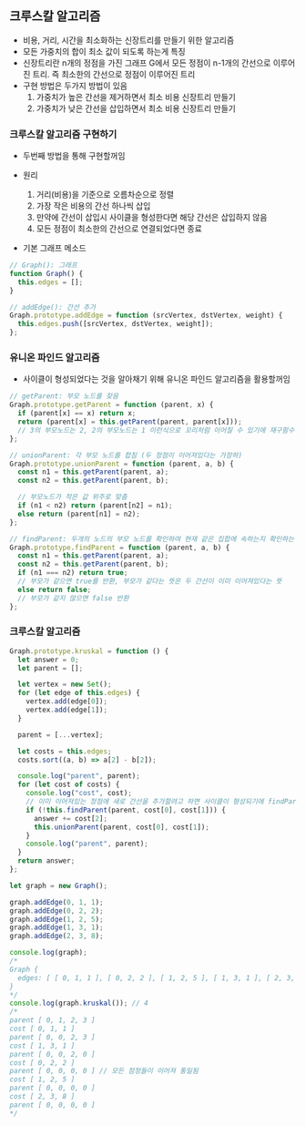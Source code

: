 ## 크루스칼 알고리즘

- 비용, 거리, 시간을 최소화하는 신장트리를 만들기 위한 알고리즘
- 모든 가중치의 합이 최소 값이 되도록 하는게 특징
- 신장트리란 n개의 정점을 가진 그래프 G에서 모든 정점이 n-1개의 간선으로 이루어진 트리. 즉 최소한의 간선으로 정점이 이루어진 트리
- 구현 방법은 두가지 방법이 있음
  1. 가중치가 높은 간선을 제거하면서 최소 비용 신장트리 만들기
  2. 가중치가 낮은 간선을 삽입하면서 최소 비용 신장트리 만들기

### 크루스칼 알고리즘 구현하기

- 두번째 방법을 통해 구현할꺼임
- 원리

  1. 거리(비용)을 기준으로 오름차순으로 정렬
  2. 가장 작은 비용의 간선 하나씩 삽입
  3. 만약에 간선이 삽입시 사이클을 형성한다면 해당 간선은 삽입하지 않음
  4. 모든 정점이 최소한의 간선으로 연결되었다면 종료

- 기본 그래프 메소드

```javascript
// Graph(): 그래프
function Graph() {
  this.edges = [];
}

// addEdge(): 간선 추가
Graph.prototype.addEdge = function (srcVertex, dstVertex, weight) {
  this.edges.push([srcVertex, dstVertex, weight]);
};
```

### 유니온 파인드 알고리즘

- 사이클이 형성되었다는 것을 알아채기 위해 유니온 파인드 알고리즘을 활용할꺼임

```javascript
// getParent: 부모 노드를 찾음
Graph.prototype.getParent = function (parent, x) {
  if (parent[x] == x) return x;
  return (parent[x] = this.getParent(parent, parent[x]));
  // 3의 부모노드는 2, 2의 부모노드는 1 이런식으로 꼬리처럼 이어질 수 있기에 재구함수 사용
};

// unionParent: 각 부모 노드를 합침 (두 정점이 이어져있다는 가장하)
Graph.prototype.unionParent = function (parent, a, b) {
  const n1 = this.getParent(parent, a);
  const n2 = this.getParent(parent, b);

  // 부모노드가 작은 값 위주로 맞춤
  if (n1 < n2) return (parent[n2] = n1);
  else return (parent[n1] = n2);
};

// findParent: 두개의 노드의 부모 노드를 확인하여 현재 같은 집합에 속하는지 확인하는 메소드
Graph.prototype.findParent = function (parent, a, b) {
  const n1 = this.getParent(parent, a);
  const n2 = this.getParent(parent, b);
  if (n1 === n2) return true;
  // 부모가 같으면 true를 반환, 부모가 같다는 뜻은 두 간선이 이미 이어져있다는 뜻
  else return false;
  // 부모가 같지 않으면 false 반환
};
```

### 크루스칼 알고리즘

```javascript
Graph.prototype.kruskal = function () {
  let answer = 0;
  let parent = [];

  let vertex = new Set();
  for (let edge of this.edges) {
    vertex.add(edge[0]);
    vertex.add(edge[1]);
  }

  parent = [...vertex];

  let costs = this.edges;
  costs.sort((a, b) => a[2] - b[2]);

  console.log("parent", parent);
  for (let cost of costs) {
    console.log("cost", cost);
    // 이미 이어져있는 정점에 새로 간선을 추가할려고 하면 사이클이 형성되기에 findParent의 값이 false인 값들만 추가시킴
    if (!this.findParent(parent, cost[0], cost[1])) {
      answer += cost[2];
      this.unionParent(parent, cost[0], cost[1]);
    }
    console.log("parent", parent);
  }
  return answer;
};

let graph = new Graph();

graph.addEdge(0, 1, 1);
graph.addEdge(0, 2, 2);
graph.addEdge(1, 2, 5);
graph.addEdge(1, 3, 1);
graph.addEdge(2, 3, 8);

console.log(graph);
/*
Graph {
  edges: [ [ 0, 1, 1 ], [ 0, 2, 2 ], [ 1, 2, 5 ], [ 1, 3, 1 ], [ 2, 3, 8 ] ]
}
*/
console.log(graph.kruskal()); // 4
/*
parent [ 0, 1, 2, 3 ]
cost [ 0, 1, 1 ]
parent [ 0, 0, 2, 3 ]
cost [ 1, 3, 1 ]
parent [ 0, 0, 2, 0 ]
cost [ 0, 2, 2 ]
parent [ 0, 0, 0, 0 ] // 모든 점정들이 이어져 통일됨
cost [ 1, 2, 5 ]
parent [ 0, 0, 0, 0 ]
cost [ 2, 3, 8 ]
parent [ 0, 0, 0, 0 ]
*/
```
